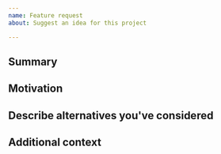 ```yaml
---
name: Feature request
about: Suggest an idea for this project

---
```


<!--

Have you read Capa's Code of Conduct? By filing an Issue, you are expected to comply with it, including treating everyone with respect: https://github.com/fireeye/capa/blob/master/CODE_OF_CONDUCT.md
-->

## Summary

<!-- One paragraph explanation of the feature. -->

## Motivation

<!-- Why are we doing this? What use cases does it support? What is the expected outcome? -->

## Describe alternatives you've considered

<!-- A clear and concise description of the alternative solutions you've considered. -->

## Additional context

<!-- Add any other context or screenshots about the feature request here. -->
